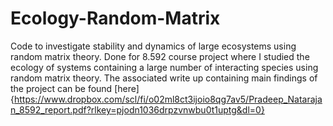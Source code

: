 # Ecology-Random-Matrix
Code to investigate stability and dynamics of large ecosystems using random matrix theory. Done for 8.592 course project where I studied the ecology of systems containing a large number of interacting species using random matrix theory. The associated write up containing main findings of the project can be found [here]{https://www.dropbox.com/scl/fi/o02ml8ct3ijoio8qg7av5/Pradeep_Natarajan_8592_report.pdf?rlkey=pjodn1036drpzvnwbu0t1uptg&dl=0} 
